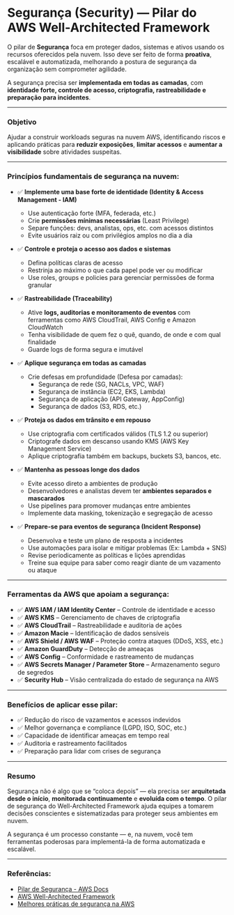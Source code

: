 # Segurança (Security) — Pilar do AWS Well-Architected Framework

O pilar de **Segurança** foca em proteger dados, sistemas e ativos usando os recursos oferecidos pela nuvem. Isso deve ser feito de forma **proativa**, escalável e automatizada, melhorando a postura de segurança da organização sem comprometer agilidade.

A segurança precisa ser **implementada em todas as camadas**, com **identidade forte, controle de acesso, criptografia, rastreabilidade e preparação para incidentes**.

---

### Objetivo

Ajudar a construir workloads seguras na nuvem AWS, identificando riscos e aplicando práticas para **reduzir exposições**, **limitar acessos** e **aumentar a visibilidade** sobre atividades suspeitas.

---

### Princípios fundamentais de segurança na nuvem:

- ✅ **Implemente uma base forte de identidade (Identity & Access Management - IAM)**

  - Use autenticação forte (MFA, federada, etc.)
  - Crie **permissões mínimas necessárias** (Least Privilege)
  - Separe funções: devs, analistas, ops, etc. com acessos distintos
  - Evite usuários raiz ou com privilégios amplos no dia a dia

- ✅ **Controle e proteja o acesso aos dados e sistemas**

  - Defina políticas claras de acesso
  - Restrinja ao máximo o que cada papel pode ver ou modificar
  - Use roles, groups e policies para gerenciar permissões de forma granular

- ✅ **Rastreabilidade (Traceability)**

  - Ative **logs, auditorias e monitoramento de eventos** com ferramentas como AWS CloudTrail, AWS Config e Amazon CloudWatch
  - Tenha visibilidade de quem fez o quê, quando, de onde e com qual finalidade
  - Guarde logs de forma segura e imutável

- ✅ **Aplique segurança em todas as camadas**

  - Crie defesas em profundidade (Defesa por camadas):
    - Segurança de rede (SG, NACLs, VPC, WAF)
    - Segurança de instância (EC2, EKS, Lambda)
    - Segurança de aplicação (API Gateway, AppConfig)
    - Segurança de dados (S3, RDS, etc.)

- ✅ **Proteja os dados em trânsito e em repouso**

  - Use criptografia com certificados válidos (TLS 1.2 ou superior)
  - Criptografe dados em descanso usando KMS (AWS Key Management Service)
  - Aplique criptografia também em backups, buckets S3, bancos, etc.

- ✅ **Mantenha as pessoas longe dos dados**

  - Evite acesso direto a ambientes de produção
  - Desenvolvedores e analistas devem ter **ambientes separados e mascarados**
  - Use pipelines para promover mudanças entre ambientes
  - Implemente data masking, tokenização e segregação de acesso

- ✅ **Prepare-se para eventos de segurança (Incident Response)**
  - Desenvolva e teste um plano de resposta a incidentes
  - Use automações para isolar e mitigar problemas (Ex: Lambda + SNS)
  - Revise periodicamente as políticas e lições aprendidas
  - Treine sua equipe para saber como reagir diante de um vazamento ou ataque

---

### Ferramentas da AWS que apoiam a segurança:

- ✅ **AWS IAM / IAM Identity Center** – Controle de identidade e acesso
- ✅ **AWS KMS** – Gerenciamento de chaves de criptografia
- ✅ **AWS CloudTrail** – Rastreabilidade e auditoria de ações
- ✅ **Amazon Macie** – Identificação de dados sensíveis
- ✅ **AWS Shield / AWS WAF** – Proteção contra ataques (DDoS, XSS, etc.)
- ✅ **Amazon GuardDuty** – Detecção de ameaças
- ✅ **AWS Config** – Conformidade e rastreamento de mudanças
- ✅ **AWS Secrets Manager / Parameter Store** – Armazenamento seguro de segredos
- ✅ **Security Hub** – Visão centralizada do estado de segurança na AWS

---

### Benefícios de aplicar esse pilar:

- ✅ Redução do risco de vazamentos e acessos indevidos
- ✅ Melhor governança e compliance (LGPD, ISO, SOC, etc.)
- ✅ Capacidade de identificar ameaças em tempo real
- ✅ Auditoria e rastreamento facilitados
- ✅ Preparação para lidar com crises de segurança

---

### Resumo

Segurança não é algo que se “coloca depois” — ela precisa ser **arquitetada desde o início**, **monitorada continuamente** e **evoluída com o tempo**. O pilar de segurança do Well-Architected Framework ajuda equipes a tomarem decisões conscientes e sistematizadas para proteger seus ambientes em nuvem.

A segurança é um processo constante — e, na nuvem, você tem ferramentas poderosas para implementá-la de forma automatizada e escalável.

---

### Referências:

- [Pilar de Segurança - AWS Docs](https://docs.aws.amazon.com/wellarchitected/latest/security-pillar/welcome.html)
- [AWS Well-Architected Framework](https://aws.amazon.com/pt/architecture/well-architected/)
- [Melhores práticas de segurança na AWS](https://aws.amazon.com/pt/security/)
